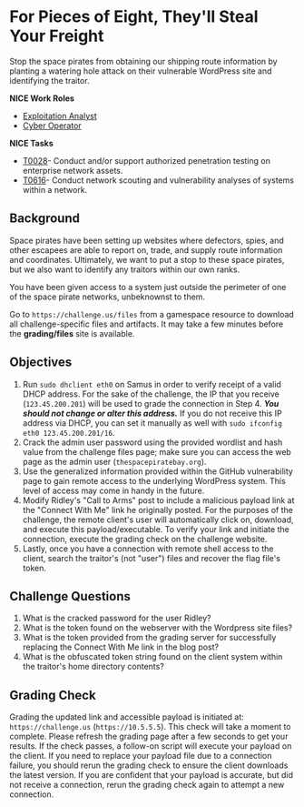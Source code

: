# For Pieces of Eight, They'll Steal Your Freight

Stop the space pirates from obtaining our shipping route information by planting a watering hole attack on their vulnerable WordPress site and identifying the traitor.

**NICE Work Roles**

- [Exploitation Analyst](https://niccs.cisa.gov/workforce-development/nice-framework/work-roles/exploitation-analyst)
- [Cyber Operator](https://niccs.cisa.gov/workforce-development/nice-framework/work-roles/cyber-operator)

**NICE Tasks**

- [T0028](https://niccs.cisa.gov/workforce-development/nice-framework/tasks/t0028)- Conduct and/or support authorized penetration testing on enterprise network assets.
- [T0616](https://niccs.cisa.gov/workforce-development/nice-framework/tasks/t0616)-  Conduct network scouting and vulnerability analyses of systems within a network.

## Background

Space pirates have been setting up websites where defectors, spies, and other escapees are able to report on, trade, and supply route information and coordinates. Ultimately, we want to put a stop to these space pirates, but we also want to identify any traitors within our own ranks.

You have been given access to a system just outside the perimeter of one of the space pirate networks, unbeknownst to them.

Go to `https://challenge.us/files` from a gamespace resource to download all challenge-specific files and artifacts. It may take a few minutes before the **grading/files** site is available.

## Objectives

1. Run `sudo dhclient eth0` on Samus in order to verify receipt of a valid DHCP address. For the sake of the challenge, the IP that you receive (`123.45.200.201`) will be used to grade the connection in Step 4. ***You should not change or alter this address.*** If you do not receive this IP address via DHCP, you can set it manually as well with `sudo ifconfig eth0 123.45.200.201/16`.
2. Crack the admin user password using the provided wordlist and hash value from the challenge files page; make sure you can access the web page as the admin user (`thespacepiratebay.org`). 
3. Use the generalized information provided within the GitHub vulnerability page to gain remote access to the underlying WordPress system. This level of access may come in handy in the future.
4. Modify Ridley's "Call to Arms" post to include a malicious payload link at the "Connect With Me" link he originally posted. For the purposes of the challenge, the remote client's user will automatically click on, download, and execute this payload/executable. To verify your link and initiate the connection, execute the grading check on the challenge website.
5. Lastly, once you have a connection with remote shell access to the client, search the traitor's (not "user") files and recover the flag file's token. 

## Challenge Questions

1. What is the cracked password for the user Ridley?
2. What is the token found on the webserver with the Wordpress site files?
3. What is the token provided from the grading server for successfully replacing the Connect With Me link in the blog post?
4. What is the obfuscated token string found on the client system within the traitor's home directory contents?

## Grading Check

Grading the updated link and accessible payload is initiated at: `https://challenge.us` (`https://10.5.5.5`). This check will take a moment to complete. Please refresh the grading page after a few seconds to get your results. If the check passes, a follow-on script will execute your payload on the client. If you need to replace your payload file due to a connection failure, you should rerun the grading check to ensure the client downloads the latest version. If you are confident that your payload is accurate, but did not receive a connection, rerun the grading check again to attempt a new connection.
